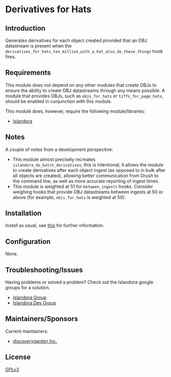 # Derivatives for Hats

## Introduction

Generates derivatives for each object created provided that an OBJ datastream is present when the `derivatives_for_hats_ten_million_with_a_hat_also_do_these_things` hook fires.

## Requirements

This module does not depend on any other modules that create OBJs to ensure the ability to create OBJ datastreams through any means possible. A module that provides OBJs, such as `objs_for_hats` or `tiffs_for_page_hats`, should be enabled in conjunction with this module.

This module does, however, require the following module/libraries:

* [Islandora](https://github.com/Islandora/islandora)

## Notes

A couple of notes from a development perspective:

- This module almost precisely recreates `islandora_do_batch_derivatives`; this is intentional, it allows the module to create derivatives after each object ingest (as opposed to in bulk after all objects are created), allowing better communication from Drush to the command line, as well as more accurate reporting of ingest times.
- This module is weighted at 51 for `between_ingests` hooks. Consider weighing hooks that provide OBJ datastreams between ingests at 50 or above (for example, `objs_for_hats` is weighted at 50).

## Installation

Install as usual, see [this](https://drupal.org/documentation/install/modules-themes/modules-7) for further information.

## Configuration

None.

## Troubleshooting/Issues

Having problems or solved a problem? Check out the Islandora google groups for a solution.

* [Islandora Group](https://groups.google.com/forum/?hl=en&fromgroups#!forum/islandora)
* [Islandora Dev Group](https://groups.google.com/forum/?hl=en&fromgroups#!forum/islandora-dev)

## Maintainers/Sponsors

Current maintainers:

* [discoverygarden Inc.](https://github.com/discoverygarden)

## License

[GPLv3](http://www.gnu.org/licenses/gpl-3.0.txt)
